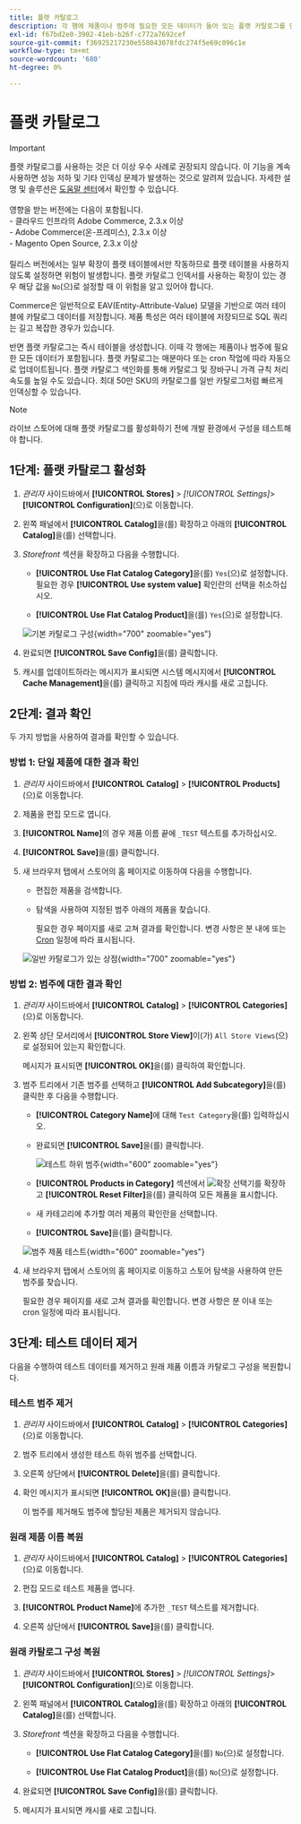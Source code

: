 ```yaml
---
title: 플랫 카탈로그
description: 각 행에 제품이나 범주에 필요한 모든 데이터가 들어 있는 플랫 카탈로그를 만드는 방법에 대해 알아봅니다.
exl-id: f67bd2e0-3902-41eb-b26f-c772a7692cef
source-git-commit: f36925217230e558043078fdc274f5e69c096c1e
workflow-type: tm+mt
source-wordcount: '680'
ht-degree: 0%

---
```


# 플랫 카탈로그

>[!IMPORTANT]
>
>플랫 카탈로그를 사용하는 것은 더 이상 우수 사례로 권장되지 않습니다. 이 기능을 계속 사용하면 성능 저하 및 기타 인덱싱 문제가 발생하는 것으로 알려져 있습니다. 자세한 설명 및 솔루션은 [도움말 센터](https://experienceleague.adobe.com/docs/commerce-knowledge-base/kb/troubleshooting/miscellaneous/slow-performance-slow-and-long-running-crons.html?lang=ko)에서 확인할 수 있습니다.<br/><br/>영향을 받는 버전에는 다음이 포함됩니다. <br/>- 클라우드 인프라의 Adobe Commerce, 2.3.x 이상<br/>- Adobe Commerce(온-프레미스), 2.3.x 이상<br/>- Magento Open Source, 2.3.x 이상 <br/><br/>릴리스 버전에서는 일부 확장이 플랫 테이블에서만 작동하므로 플랫 테이블을 사용하지 않도록 설정하면 위험이 발생합니다. 플랫 카탈로그 인덱서를 사용하는 확장이 있는 경우 해당 값을 `No`(으)로 설정할 때 이 위험을 알고 있어야 합니다.

Commerce은 일반적으로 EAV(Entity-Attribute-Value) 모델을 기반으로 여러 테이블에 카탈로그 데이터를 저장합니다. 제품 특성은 여러 테이블에 저장되므로 SQL 쿼리는 길고 복잡한 경우가 있습니다.

반면 플랫 카탈로그는 즉시 테이블을 생성합니다. 이때 각 행에는 제품이나 범주에 필요한 모든 데이터가 포함됩니다. 플랫 카탈로그는 매분마다 또는 cron 작업에 따라 자동으로 업데이트됩니다. 플랫 카탈로그 색인화를 통해 카탈로그 및 장바구니 가격 규칙 처리 속도를 높일 수도 있습니다. 최대 50만 SKU의 카탈로그를 일반 카탈로그처럼 빠르게 인덱싱할 수 있습니다.

>[!NOTE]
>
>라이브 스토어에 대해 플랫 카탈로그를 활성화하기 전에 개발 환경에서 구성을 테스트해야 합니다.

## 1단계: 플랫 카탈로그 활성화

1. _관리자_ 사이드바에서 **[!UICONTROL Stores]** > _[!UICONTROL Settings]_>**[!UICONTROL Configuration]**(으)로 이동합니다.

1. 왼쪽 패널에서 **[!UICONTROL Catalog]**&#x200B;을(를) 확장하고 아래의 **[!UICONTROL Catalog]**&#x200B;을(를) 선택합니다.

1. _Storefront_ 섹션을 확장하고 다음을 수행합니다.

   - **[!UICONTROL Use Flat Catalog Category]**&#x200B;을(를) `Yes`(으)로 설정합니다. 필요한 경우 **[!UICONTROL Use system value]** 확인란의 선택을 취소하십시오.

   - **[!UICONTROL Use Flat Catalog Product]**&#x200B;을(를) `Yes`(으)로 설정합니다.

   ![기본 카탈로그 구성](./assets/use-flat-catalog.png){width="700" zoomable="yes"}

1. 완료되면 **[!UICONTROL Save Config]**&#x200B;을(를) 클릭합니다.

1. 캐시를 업데이트하라는 메시지가 표시되면 시스템 메시지에서 **[!UICONTROL Cache Management]**&#x200B;을(를) 클릭하고 지침에 따라 캐시를 새로 고칩니다.

## 2단계: 결과 확인

두 가지 방법을 사용하여 결과를 확인할 수 있습니다.

### 방법 1: 단일 제품에 대한 결과 확인

1. _관리자_ 사이드바에서 **[!UICONTROL Catalog]** > **[!UICONTROL Products]**(으)로 이동합니다.

1. 제품을 편집 모드로 엽니다.

1. **[!UICONTROL Name]**&#x200B;의 경우 제품 이름 끝에 `_TEST` 텍스트를 추가하십시오.

1. **[!UICONTROL Save]**&#x200B;을(를) 클릭합니다.

1. 새 브라우저 탭에서 스토어의 홈 페이지로 이동하여 다음을 수행합니다.

   - 편집한 제품을 검색합니다.

   - 탐색을 사용하여 지정된 범주 아래의 제품을 찾습니다.

     필요한 경우 페이지를 새로 고쳐 결과를 확인합니다. 변경 사항은 분 내에 또는 [Cron](../systems/cron.md) 일정에 따라 표시됩니다.

   ![일반 카탈로그가 있는 상점](./assets/storefront-flat-catalog-enabled.png){width="700" zoomable="yes"}

### 방법 2: 범주에 대한 결과 확인

1. _관리자_ 사이드바에서 **[!UICONTROL Catalog]** > **[!UICONTROL Categories]**(으)로 이동합니다.

1. 왼쪽 상단 모서리에서 **[!UICONTROL Store View]**&#x200B;이(가) `All Store Views`(으)로 설정되어 있는지 확인합니다.

   메시지가 표시되면 **[!UICONTROL OK]**&#x200B;을(를) 클릭하여 확인합니다.

1. 범주 트리에서 기존 범주를 선택하고 **[!UICONTROL Add Subcategory]**&#x200B;을(를) 클릭한 후 다음을 수행합니다.

   - **[!UICONTROL Category Name]**&#x200B;에 대해 `Test Category`을(를) 입력하십시오.

   - 완료되면 **[!UICONTROL Save]**&#x200B;을(를) 클릭합니다.

     ![테스트 하위 범주](./assets/catalog-flat-test-category.png){width="600" zoomable="yes"}

   - **[!UICONTROL Products in Category]** 섹션에서 ![확장 선택기](../assets/icon-display-expand.png)를 확장하고 **[!UICONTROL Reset Filter]**&#x200B;을(를) 클릭하여 모든 제품을 표시합니다.

   - 새 카테고리에 추가할 여러 제품의 확인란을 선택합니다.

   - **[!UICONTROL Save]**&#x200B;을(를) 클릭합니다.

   ![범주 제품 테스트](./assets/catalog-flat-test-category-products.png){width="600" zoomable="yes"}

1. 새 브라우저 탭에서 스토어의 홈 페이지로 이동하고 스토어 탐색을 사용하여 만든 범주를 찾습니다.

   필요한 경우 페이지를 새로 고쳐 결과를 확인합니다. 변경 사항은 분 이내 또는 cron 일정에 따라 표시됩니다.

## 3단계: 테스트 데이터 제거

다음을 수행하여 테스트 데이터를 제거하고 원래 제품 이름과 카탈로그 구성을 복원합니다.

### 테스트 범주 제거

1. _관리자_ 사이드바에서 **[!UICONTROL Catalog]** > **[!UICONTROL Categories]**(으)로 이동합니다.

1. 범주 트리에서 생성한 테스트 하위 범주를 선택합니다.

1. 오른쪽 상단에서 **[!UICONTROL Delete]**&#x200B;을(를) 클릭합니다.

1. 확인 메시지가 표시되면 **[!UICONTROL OK]**&#x200B;을(를) 클릭합니다.

   이 범주를 제거해도 범주에 할당된 제품은 제거되지 않습니다.

### 원래 제품 이름 복원

1. _관리자_ 사이드바에서 **[!UICONTROL Catalog]** > **[!UICONTROL Categories]**(으)로 이동합니다.

1. 편집 모드로 테스트 제품을 엽니다.

1. **[!UICONTROL Product Name]**&#x200B;에 추가한 `_TEST` 텍스트를 제거합니다.

1. 오른쪽 상단에서 **[!UICONTROL Save]**&#x200B;을(를) 클릭합니다.

### 원래 카탈로그 구성 복원

1. _관리자_ 사이드바에서 **[!UICONTROL Stores]** > _[!UICONTROL Settings]_>**[!UICONTROL Configuration]**(으)로 이동합니다.

1. 왼쪽 패널에서 **[!UICONTROL Catalog]**&#x200B;을(를) 확장하고 아래의 **[!UICONTROL Catalog]**&#x200B;을(를) 선택합니다.

1. _Storefront_ 섹션을 확장하고 다음을 수행합니다.

   - **[!UICONTROL Use Flat Catalog Category]**&#x200B;을(를) `No`(으)로 설정합니다.

   - **[!UICONTROL Use Flat Catalog Product]**&#x200B;을(를) `No`(으)로 설정합니다.

1. 완료되면 **[!UICONTROL Save Config]**&#x200B;을(를) 클릭합니다.

1. 메시지가 표시되면 캐시를 새로 고칩니다.
